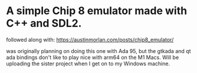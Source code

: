 # A simple Chip 8 emulator made with C++ and SDL2.
followed along with:
https://austinmorlan.com/posts/chip8_emulator/

was originally planning on doing this one with Ada 95, but the gtkada and qt ada bindings don't like to play nice with arm64 on the M1 Macs.
Will be uploading the sister project when I get on to my Windows machine.
